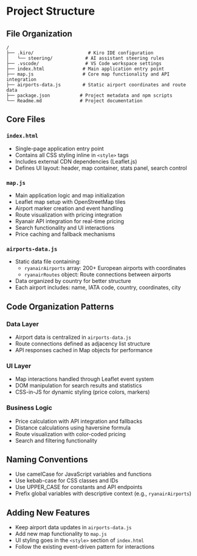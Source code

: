 # Project Structure

## File Organization

```
/
├── .kiro/                    # Kiro IDE configuration
│   └── steering/            # AI assistant steering rules
├── .vscode/                 # VS Code workspace settings
├── index.html              # Main application entry point
├── map.js                  # Core map functionality and API integration
├── airports-data.js        # Static airport coordinates and route data
├── package.json           # Project metadata and npm scripts
└── Readme.md              # Project documentation
```

## Core Files

### `index.html`

- Single-page application entry point
- Contains all CSS styling inline in `<style>` tags
- Includes external CDN dependencies (Leaflet.js)
- Defines UI layout: header, map container, stats panel, search control

### `map.js`

- Main application logic and map initialization
- Leaflet map setup with OpenStreetMap tiles
- Airport marker creation and event handling
- Route visualization with pricing integration
- Ryanair API integration for real-time pricing
- Search functionality and UI interactions
- Price caching and fallback mechanisms

### `airports-data.js`

- Static data file containing:
  - `ryanairAirports` array: 200+ European airports with coordinates
  - `ryanairRoutes` object: Route connections between airports
- Data organized by country for better structure
- Each airport includes: name, IATA code, country, coordinates, city

## Code Organization Patterns

### Data Layer

- Airport data is centralized in `airports-data.js`
- Route connections defined as adjacency list structure
- API responses cached in Map objects for performance

### UI Layer

- Map interactions handled through Leaflet event system
- DOM manipulation for search results and statistics
- CSS-in-JS for dynamic styling (price colors, markers)

### Business Logic

- Price calculation with API integration and fallbacks
- Distance calculations using haversine formula
- Route visualization with color-coded pricing
- Search and filtering functionality

## Naming Conventions

- Use camelCase for JavaScript variables and functions
- Use kebab-case for CSS classes and IDs
- Use UPPER_CASE for constants and API endpoints
- Prefix global variables with descriptive context (e.g., `ryanairAirports`)

## Adding New Features

- Keep airport data updates in `airports-data.js`
- Add new map functionality to `map.js`
- UI styling goes in the `<style>` section of `index.html`
- Follow the existing event-driven pattern for interactions
